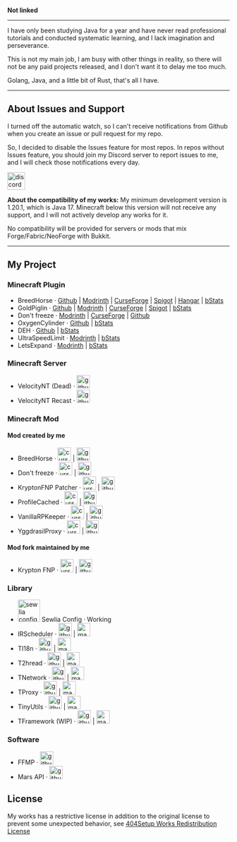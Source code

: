 **Not linked**

---

I have only been studying Java for a year and have never read professional tutorials and conducted systematic learning, and I lack imagination and perseverance.

This is not my main job, I am busy with other things in reality, so there will not be any paid projects released, and I don't want it to delay me too much.

Golang, Java, and a little bit of Rust, that's all I have.

---

## About Issues and Support

I turned off the automatic watch, so I can't receive notifications from Github when you create an issue or pull request for my repo. 

So, I decided to disable the Issues feature for most repos. In repos without Issues feature, you should join my Discord server to report issues to me, and I will check those notifications every day.

<a href="https://discord.gg/PxgFqNmR2h"><img alt="discord-plural" height="40" src="https://cdn.jsdelivr.net/npm/@intergrav/devins-badges@3/assets/compact/social/discord-plural_vector.svg"></img></a>

**About the compatibility of my works:**
My minimum development version is 1.20.1, which is Java 17. Minecraft below this version will not receive any support, and I will not actively develop any works for it.

No compatibility will be provided for servers or mods that mix Forge/Fabric/NeoForge with Bukkit.

---

## My Project

### Minecraft Plugin
- BreedHorse · [Github](https://github.com/404Setup/BreedHorse) | [Modrinth](https://modrinth.com/plugin/breedhorse) | [CurseForge](https://www.curseforge.com/minecraft/bukkit-plugins/breedhorse) | [Spigot](https://www.spigotmc.org/resources/breedhorse.118704/) | [Hangar](https://hangar.papermc.io/Goal/BreedHorse) | [bStats](https://bstats.org/plugin/bukkit/BreedHorse/24077)
- GoldPiglin · [Github](https://github.com/404Setup/GoldPiglin) | [Modrinth](https://modrinth.com/plugin/goldpiglin) | [CurseForge](https://www.curseforge.com/minecraft/bukkit-plugins/goldpiglin) | [Spigot](https://www.spigotmc.org/resources/goldpiglin.120819/) | [bStats](https://bstats.org/plugin/bukkit/GoldPiglin/23906)
- Don't freeze · [Modrinth](https://modrinth.com/mod/dont-freeze) | [CurseForge](https://www.curseforge.com/minecraft/bukkit-plugins/dont-freeze) | [Github](https://github.com/404Setup/DontFreeze)
- OxygenCylinder · [Github](https://github.com/404Setup/OxygenCylinder) | [bStats](https://bstats.org/plugin/bukkit/OxygenCylinder/24165)
- DEH · [Github](https://github.com/404Setup/deh) | [bStats](https://bstats.org/plugin/bukkit/deh/24983)
- UltraSpeedLimit · [Modrinth](https://github.com/LevelTranic/UltraSpeedLimit) | [bStats](https://bstats.org/plugin/velocity/UltraSpeedLimit/23413)
- LetsExpand · [Modrinth](https://modrinth.com/plugin/lets-expand) | [bStats](https://bstats.org/plugin/bukkit/LetsExpand/25230)

### Minecraft Server
- VelocityNT (Dead) · <a href="https://github.com/404Setup/VelocityNT"><img alt="github" height="30" src="https://cdn.jsdelivr.net/npm/@intergrav/devins-badges@3/assets/compact-minimal/available/github_vector.svg"/></a>
- VelocityNT Recast · <a href="https://github.com/404Setup/VelocityNT-Recast"><img alt="github" height="30" src="https://cdn.jsdelivr.net/npm/@intergrav/devins-badges@3/assets/compact-minimal/available/github_vector.svg"/></a>

### Minecraft Mod
#### Mod created by me
- BreedHorse · <a href="https://www.curseforge.com/minecraft/mc-mods/breed-horse"><img alt="curseforge" height="30" src="https://cdn.jsdelivr.net/npm/@intergrav/devins-badges@3/assets/compact-minimal/available/curseforge_vector.svg"/></a> | <a href="https://github.com/404Setup/BreedHorse-Mods"><img alt="github" height="30" src="https://cdn.jsdelivr.net/npm/@intergrav/devins-badges@3/assets/compact-minimal/available/github_vector.svg"/></a>
- Don't freeze · <a href="https://www.curseforge.com/minecraft/mc-mods/dont-freeze"><img alt="curseforge" height="30" src="https://cdn.jsdelivr.net/npm/@intergrav/devins-badges@3/assets/compact-minimal/available/curseforge_vector.svg"/></a> | <a href="https://github.com/404Setup/DontFreeze"><img alt="github" height="30" src="https://cdn.jsdelivr.net/npm/@intergrav/devins-badges@3/assets/compact-minimal/available/github_vector.svg"/></a>
- KryptonFNP Patcher · <a href="https://www.curseforge.com/minecraft/mc-mods/kryptonfnp-patcher"><img alt="curseforge" height="30" src="https://cdn.jsdelivr.net/npm/@intergrav/devins-badges@3/assets/compact-minimal/available/curseforge_vector.svg"/></a> | <a href="https://github.com/404Setup/FNP-Patcher"><img alt="github" height="30" src="https://cdn.jsdelivr.net/npm/@intergrav/devins-badges@3/assets/compact-minimal/available/github_vector.svg"/></a>
- ProfileCached · <a href="https://www.curseforge.com/minecraft/mc-mods/profile-cached"><img alt="curseforge" height="30" src="https://cdn.jsdelivr.net/npm/@intergrav/devins-badges@3/assets/compact-minimal/available/curseforge_vector.svg"/></a> | <a href="https://github.com/404Setup/ProfileCached"><img alt="github" height="30" src="https://cdn.jsdelivr.net/npm/@intergrav/devins-badges@3/assets/compact-minimal/available/github_vector.svg"/></a>
- VanillaRPKeeper · <a href="https://www.curseforge.com/minecraft/mc-mods/vanilla-rp-keeper"><img alt="curseforge" height="30" src="https://cdn.jsdelivr.net/npm/@intergrav/devins-badges@3/assets/compact-minimal/available/curseforge_vector.svg"/></a> | <a href="https://github.com/404Setup/VanillaRPKeeper"><img alt="github" height="30" src="https://cdn.jsdelivr.net/npm/@intergrav/devins-badges@3/assets/compact-minimal/available/github_vector.svg"/></a>
- YggdrasilProxy · <a href="https://www.curseforge.com/minecraft/mc-mods/yggdrasil-proxy"><img alt="curseforge" height="30" src="https://cdn.jsdelivr.net/npm/@intergrav/devins-badges@3/assets/compact-minimal/available/curseforge_vector.svg"/></a> | <a href="https://github.com/404Setup/YggdrasilProxy"><img alt="github" height="30" src="https://cdn.jsdelivr.net/npm/@intergrav/devins-badges@3/assets/compact-minimal/available/github_vector.svg"></img></a>

#### Mod fork maintained by me
- Krypton FNP  · <a href="https://www.curseforge.com/minecraft/mc-mods/krypton-fnp"><img alt="curseforge" height="30" src="https://cdn.jsdelivr.net/npm/@intergrav/devins-badges@3/assets/compact-minimal/available/curseforge_vector.svg"/></a> | <a href="https://github.com/404Setup/KryptonFNP"><img alt="github" height="30" src="https://cdn.jsdelivr.net/npm/@intergrav/devins-badges@3/assets/compact-minimal/available/github_vector.svg"/></a>

### Library
- <img alt="sewlia config" height="50" src="https://raw.githubusercontent.com/404Setup/sewlia-config/refs/heads/main/SewliaConfig.svg?token=GHSAT0AAAAAADFMXK4GQEL7EOCMYSAQAS2S2D7MQZQ"/> Sewlia Config  · Working
- IRScheduler · <a href="https://github.com/404Setup/irs"><img alt="github" height="30" src="https://cdn.jsdelivr.net/npm/@intergrav/devins-badges@3/assets/compact-minimal/available/github_vector.svg"/></a> | <a href="https://central.sonatype.com/artifact/one.tranic/irs"><img alt="maven-central" height="30" src="https://cdn.jsdelivr.net/npm/@intergrav/devins-badges@3/assets/compact-minimal/available/maven-central_vector.svg"/></a>
- TI18n · <a href="https://github.com/404Setup/t-i18n"><img alt="github" height="30" src="https://cdn.jsdelivr.net/npm/@intergrav/devins-badges@3/assets/compact-minimal/available/github_vector.svg"/></a> | <a href="https://central.sonatype.com/artifact/one.tranic/t-i18n"><img alt="maven-central" height="30" src="https://cdn.jsdelivr.net/npm/@intergrav/devins-badges@3/assets/compact-minimal/available/maven-central_vector.svg"/></a>
- T2hread · <a href="https://github.com/404Setup/t-thread"><img alt="github" height="30" src="https://cdn.jsdelivr.net/npm/@intergrav/devins-badges@3/assets/compact-minimal/available/github_vector.svg"/></a> | <a href="https://central.sonatype.com/artifact/one.tranic/t-thread"><img alt="maven-central" height="30" src="https://cdn.jsdelivr.net/npm/@intergrav/devins-badges@3/assets/compact-minimal/available/maven-central_vector.svg"/></a>
- TNetwork · <a href="https://github.com/404Setup/t-network"><img alt="github" height="30" src="https://cdn.jsdelivr.net/npm/@intergrav/devins-badges@3/assets/compact-minimal/available/github_vector.svg"/></a> | <a href="https://central.sonatype.com/artifact/one.tranic/t-network"><img alt="maven-central" height="30" src="https://cdn.jsdelivr.net/npm/@intergrav/devins-badges@3/assets/compact-minimal/available/maven-central_vector.svg"/></a>
- TProxy · <a href="https://github.com/404Setup/t-proxy"><img alt="github" height="30" src="https://cdn.jsdelivr.net/npm/@intergrav/devins-badges@3/assets/compact-minimal/available/github_vector.svg"/></a> | <a href="https://central.sonatype.com/artifact/one.tranic/t-proxy"><img alt="maven-central" height="30" src="https://cdn.jsdelivr.net/npm/@intergrav/devins-badges@3/assets/compact-minimal/available/maven-central_vector.svg"/></a>
- TinyUtils · <a href="https://github.com/404Setup/tiny-utils"><img alt="github" height="30" src="https://cdn.jsdelivr.net/npm/@intergrav/devins-badges@3/assets/compact-minimal/available/github_vector.svg"/></a> | <a href="https://central.sonatype.com/artifact/one.pkg/tiny-utils"><img alt="maven-central" height="30" src="https://cdn.jsdelivr.net/npm/@intergrav/devins-badges@3/assets/compact-minimal/available/maven-central_vector.svg"/></a>
- TFramework (WIP) · <a href="https://github.com/404Setup/t-base"><img alt="github" height="30" src="https://cdn.jsdelivr.net/npm/@intergrav/devins-badges@3/assets/compact-minimal/available/github_vector.svg"/></a> | <a href="https://central.sonatype.com/artifact/one.tranic/t-base"><img alt="maven-central" height="30" src="https://cdn.jsdelivr.net/npm/@intergrav/devins-badges@3/assets/compact-minimal/available/maven-central_vector.svg"/></a>

### Software
- FFMP · <a href="https://github.com/404Setup/FFMP"><img alt="github" height="30" src="https://cdn.jsdelivr.net/npm/@intergrav/devins-badges@3/assets/compact-minimal/available/github_vector.svg"></img></a>
- Mars API · <a href="https://github.com/404Setup/Mars"><img alt="github" height="30" src="https://cdn.jsdelivr.net/npm/@intergrav/devins-badges@3/assets/compact-minimal/available/github_vector.svg"></img></a>

## License

My works has a restrictive license in addition to the original license to prevent some unexpected behavior, 
see [404Setup Works Redistribution License](https://github.com/404Setup/404Setup/blob/main/LICENSE.md)
